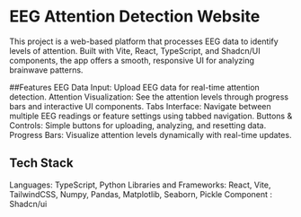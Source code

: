 # EEG Attention Detection Website
This project is a web-based platform that processes EEG data to identify levels of attention. Built with Vite, React, TypeScript, and Shadcn/UI components, the app offers a smooth, responsive UI for analyzing brainwave patterns.

##Features
EEG Data Input: Upload EEG data for real-time attention detection.
Attention Visualization: See the attention levels through progress bars and interactive UI components.
Tabs Interface: Navigate between multiple EEG readings or feature settings using tabbed navigation.
Buttons & Controls: Simple buttons for uploading, analyzing, and resetting data.
Progress Bars: Visualize attention levels dynamically with real-time updates.

## Tech Stack
Languages: TypeScript, Python
Libraries and Frameworks: React, Vite, TailwindCSS, Numpy, Pandas, Matplotlib, Seaborn, Pickle
Component : Shadcn/ui


